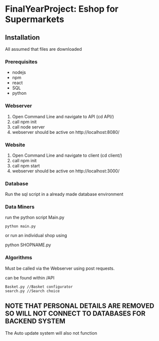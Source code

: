 # FinalYearProject:  Eshop for Supermarkets

## Installation
All assumed that files are downloaded

### Prerequisites
* nodejs 
* npm
* react
* SQL
* python

### Webserver

1. Open Command Line and navigate to API (cd API/)
2. call npm init
3. call node server
4. webserver should be active on http://localhost:8080/


### Website 

1. Open Command Line and navigate to client (cd client/)
2. call npm init
3. call npm start
4. webserver should be active on http://localhost:3000/


### Database

Run the sql script in a already made database environment

### Data Miners

run the python script Main.py

```
python main.py
```

or run an individual shop using 

python SHOPNAME.py


### Algorithms

Must be called via the Webserver using post requests. 

can be found within /API

```
Basket.py //Basket configurator 
search.py //Search choice

```


## NOTE THAT PERSONAL DETAILS ARE REMOVED SO WILL NOT CONNECT TO DATABASES FOR BACKEND SYSTEM
The Auto update system will also not function
